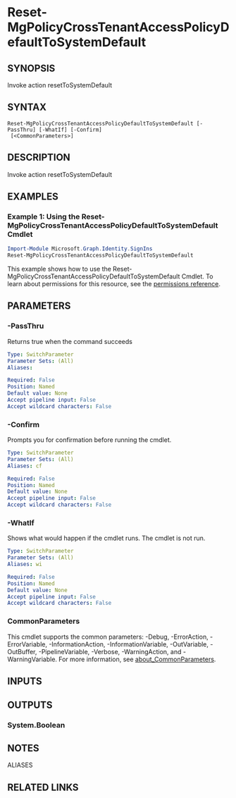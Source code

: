 ﻿---
external help file: Microsoft.Graph.Identity.SignIns-help.xml
Module Name: Microsoft.Graph.Identity.SignIns
online version: https://docs.microsoft.com/en-us/powershell/module/microsoft.graph.identity.signins/reset-mgpolicycrosstenantaccesspolicydefaulttosystemdefault
schema: 2.0.0
---

# Reset-MgPolicyCrossTenantAccessPolicyDefaultToSystemDefault

## SYNOPSIS
Invoke action resetToSystemDefault

## SYNTAX

```
Reset-MgPolicyCrossTenantAccessPolicyDefaultToSystemDefault [-PassThru] [-WhatIf] [-Confirm]
 [<CommonParameters>]
```

## DESCRIPTION
Invoke action resetToSystemDefault

## EXAMPLES

### Example 1: Using the Reset-MgPolicyCrossTenantAccessPolicyDefaultToSystemDefault Cmdlet
```powershell
Import-Module Microsoft.Graph.Identity.SignIns
Reset-MgPolicyCrossTenantAccessPolicyDefaultToSystemDefault
```

This example shows how to use the Reset-MgPolicyCrossTenantAccessPolicyDefaultToSystemDefault Cmdlet.
To learn about permissions for this resource, see the [permissions reference](/graph/permissions-reference).

## PARAMETERS

### -PassThru
Returns true when the command succeeds

```yaml
Type: SwitchParameter
Parameter Sets: (All)
Aliases:

Required: False
Position: Named
Default value: None
Accept pipeline input: False
Accept wildcard characters: False
```

### -Confirm
Prompts you for confirmation before running the cmdlet.

```yaml
Type: SwitchParameter
Parameter Sets: (All)
Aliases: cf

Required: False
Position: Named
Default value: None
Accept pipeline input: False
Accept wildcard characters: False
```

### -WhatIf
Shows what would happen if the cmdlet runs.
The cmdlet is not run.

```yaml
Type: SwitchParameter
Parameter Sets: (All)
Aliases: wi

Required: False
Position: Named
Default value: None
Accept pipeline input: False
Accept wildcard characters: False
```

### CommonParameters
This cmdlet supports the common parameters: -Debug, -ErrorAction, -ErrorVariable, -InformationAction, -InformationVariable, -OutVariable, -OutBuffer, -PipelineVariable, -Verbose, -WarningAction, and -WarningVariable. For more information, see [about_CommonParameters](http://go.microsoft.com/fwlink/?LinkID=113216).

## INPUTS

## OUTPUTS

### System.Boolean
## NOTES

ALIASES

## RELATED LINKS
